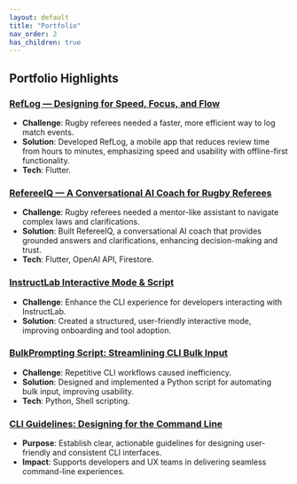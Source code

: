 ```yaml
---
layout: default
title: "Portfolio"
nav_order: 2
has_children: true
---
```


## Portfolio Highlights

### [RefLog — Designing for Speed, Focus, and Flow](./portfolio/reflog/reflog.md)  
- **Challenge**: Rugby referees needed a faster, more efficient way to log match events.  
- **Solution**: Developed RefLog, a mobile app that reduces review time from hours to minutes, emphasizing speed and usability with offline-first functionality.  
- **Tech**: Flutter.  

### [RefereeIQ — A Conversational AI Coach for Rugby Referees](./portfolio/refereeiq/refereeiq.md)  
- **Challenge**: Rugby referees needed a mentor-like assistant to navigate complex laws and clarifications.  
- **Solution**: Built RefereeIQ, a conversational AI coach that provides grounded answers and clarifications, enhancing decision-making and trust.  
- **Tech**: Flutter, OpenAI API, Firestore.  

### [InstructLab Interactive Mode & Script](https://github.com/JustinXHale/instructlab-interactivemode)  
- **Challenge**: Enhance the CLI experience for developers interacting with InstructLab.  
- **Solution**: Created a structured, user-friendly interactive mode, improving onboarding and tool adoption.  

### [BulkPrompting Script: Streamlining CLI Bulk Input](https://github.com/JustinXHale/bulkprompting)  
- **Challenge**: Repetitive CLI workflows caused inefficiency.  
- **Solution**: Designed and implemented a Python script for automating bulk input, improving usability.  
- **Tech**: Python, Shell scripting.  

### [CLI Guidelines: Designing for the Command Line](https://www.uxd-hub.com/entries/design/cli-guidelines)  
- **Purpose**: Establish clear, actionable guidelines for designing user-friendly and consistent CLI interfaces.  
- **Impact**: Supports developers and UX teams in delivering seamless command-line experiences.